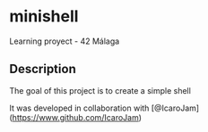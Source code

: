 # minishell
Learning proyect - 42 Málaga

## Description

The goal of this project is to create a simple shell

It was developed in collaboration with [@IcaroJam] (https://www.github.com/IcaroJam)
